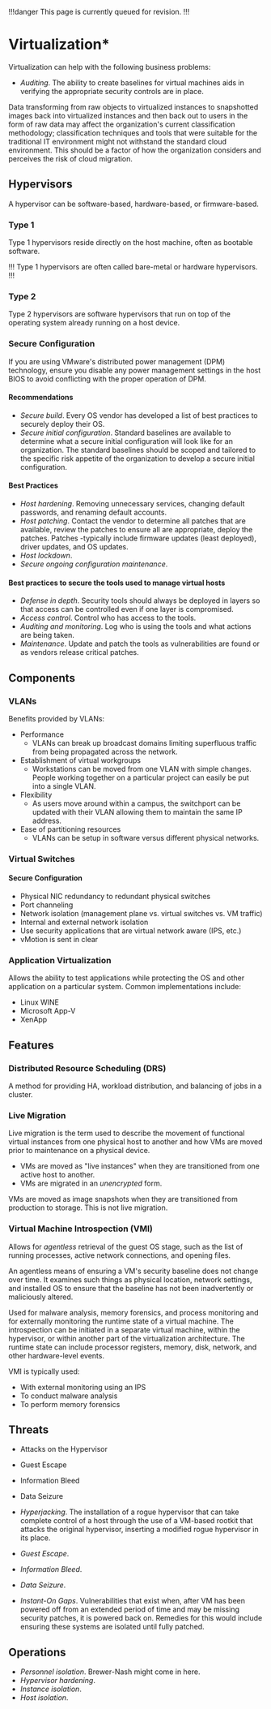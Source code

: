 !!!danger
This page is currently queued for revision.
!!!

# Virtualization*

Virtualization can help with the following business problems:

- *Auditing*. The ability to create baselines for virtual machines aids in verifying the appropriate security controls are in place.

Data transforming from raw objects to virtualized instances to snapshotted images back into virtualized instances and then back out to users in the form of raw data may affect the organization's current classification methodology; classification techniques and tools that were suitable for the traditional IT environment might not withstand the standard cloud environment. This should be a factor of how the organization considers and perceives the risk of cloud migration.

## Hypervisors

A hypervisor can be software-based, hardware-based, or firmware-based.

### Type 1

Type 1 hypervisors reside directly on the host machine, often as bootable software.

!!!
Type 1 hypervisors are often called bare-metal or hardware hypervisors.
!!!

### Type 2

Type 2 hypervisors are software hypervisors that run on top of the operating system already running on a host device.

### Secure Configuration

If you are using VMware's distributed power management (DPM) technology, ensure you disable any power management settings in the host BIOS to avoid conflicting with the proper operation of DPM.

#### Recommendations

- *Secure build*. Every OS vendor has developed a list of best practices to securely deploy their OS.
- *Secure initial configuration*. Standard baselines are available to determine what a secure initial configuration will look like for an organization. The standard baselines should be scoped and tailored to the specific risk appetite of the organization to develop a secure initial configuration.

#### Best Practices

- *Host hardening*. Removing unnecessary services, changing default passwords, and renaming default accounts.
- *Host patching*. Contact the vendor to determine all patches that are available, review the patches to ensure all are appropriate, deploy the patches. Patches -typically include firmware updates (least deployed), driver updates, and OS updates.
- *Host lockdown*.
- *Secure ongoing configuration maintenance*.

#### Best practices to secure the tools used to manage virtual hosts

- *Defense in depth*. Security tools should always be deployed in layers so that access can be controlled even if one layer is compromised.
- *Access control*. Control who has access to the tools.
- *Auditing and monitoring*. Log who is using the tools and what actions are being taken.
- *Maintenance*. Update and patch the tools as vulnerabilities are found or as vendors release critical patches.

## Components

### VLANs

Benefits provided by VLANs:

- Performance
  - VLANs can break up broadcast domains limiting superfluous traffic from being propagated across the network.
- Establishment of virtual workgroups
  - Workstations can be moved from one VLAN with simple changes. People working together on a particular project can easily be put into a single VLAN.
- Flexibility
  - As users move around within a campus, the switchport can be updated with their VLAN allowing them to maintain the same IP address.
- Ease of partitioning resources
  - VLANs can be setup in software versus different physical networks.

### Virtual Switches

#### Secure Configuration

- Physical NIC redundancy to redundant physical switches
- Port channeling
- Network isolation (management plane vs. virtual switches vs. VM traffic)
- Internal and external network isolation
- Use security applications that are virtual network aware (IPS, etc.)
- vMotion is sent in clear

### Application Virtualization

Allows the ability to test applications while protecting the OS and other application on a particular system. Common implementations include:

- Linux WINE
- Microsoft App-V
- XenApp

## Features

### Distributed Resource Scheduling (DRS)

A method for providing HA, workload distribution, and balancing of jobs in a cluster.

### Live Migration

Live migration is the term used to describe the movement of functional virtual instances from one physical host to another and how VMs are moved prior to maintenance on a physical device.

- VMs are moved as "live instances" when they are transitioned from one active host to another.
- VMs are migrated in an *unencrypted* form.

VMs are moved as image snapshots when they are transitioned from production to storage. This is not live migration.

### Virtual Machine Introspection (VMI)

Allows for *agentless* retrieval of the guest OS stage, such as the list of running processes, active network connections, and opening files.

An agentless means of ensuring a VM's security baseline does not change over time. It examines such things as physical location, network settings, and installed OS to ensure that the baseline has not been inadvertently or maliciously altered.

Used for malware analysis, memory forensics, and process monitoring and for externally monitoring the runtime state of a virtual machine. The introspection can be initiated in a separate virtual machine, within the hypervisor, or within another part of the virtualization architecture. The runtime state can include processor registers, memory, disk, network, and other hardware-level events.

VMI is typically used:

- With external monitoring using an IPS
- To conduct malware analysis
- To perform memory forensics

## Threats

- Attacks on the Hypervisor
- Guest Escape
- Information Bleed
- Data Seizure

- *Hyperjacking*. The installation of a rogue hypervisor that can take complete control of a host through the use of a VM-based rootkit that attacks the original hypervisor, inserting a modified rogue hypervisor in its place.
- *Guest Escape*.
- *Information Bleed*.
- *Data Seizure*.
- *Instant-On Gaps*. Vulnerabilities that exist when, after VM has been powered off from an extended period of time and may be missing security patches, it is powered back on. Remedies for this would include ensuring these systems are isolated until fully patched.

## Operations

- *Personnel isolation*. Brewer-Nash might come in here.
- *Hypervisor hardening*.
- *Instance isolation*.
- *Host isolation*.
